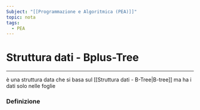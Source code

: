 ```yaml
---
Subject: "[[Programmazione e Algoritmica (PEA)]]"
topic: nota
tags:
  - PEA
---
```


# Struttura dati - Bplus-Tree
---
è una struttura data che si basa sul [[Struttura dati - B-Tree|B-tree]] ma ha i dati solo nelle foglie


### Definizione